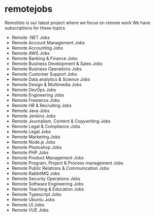 # remotejobs

Remotists is our latest project where we focus on remote work 
We have subscriptions for these topics
- Remote .NET Jobs
- Remote Account Management Jobs
- Remote Accounting Jobs
- Remote AWS Jobs
- Remote Banking & Finance Jobs
- Remote Business Development & Sales Jobs
- Remote Business Operations Jobs
- Remote Customer Support Jobs
- Remote Data analytics & Science Jobs
- Remote Design & Multimedia Jobs
- Remote DevOps Jobs
- Remote Engineering Jobs
- Remote Freelance Jobs
- Remote HR & Recruiting Jobs
- Remote Java Jobs
- Remote Jenkins Jobs
- Remote Journalism, Content & Copywriting Jobs
- Remote Legal & Compliance Jobs
- Remote Legal Jobs
- Remote Marketing Jobs
- Remote Node.js Jobs
- Remote Photoshop Jobs
- Remote PHP Jobs
- Remote Product Management Jobs
- Remote Program, Project & Process management Jobs
- Remote Public Relations & Communication Jobs
- Remote RabbitMQ Jobs
- Remote Security Operations Jobs
- Remote Software Engineering Jobs
- Remote Teaching & Education Jobs
- Remote Typescript Jobs
- Remote Ubuntu Jobs
- Remote UI Jobs
- Remote VUE Jobs
